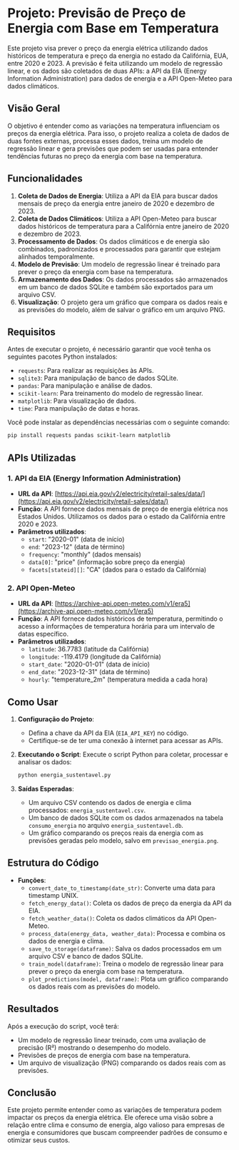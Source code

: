 # Projeto: Previsão de Preço de Energia com Base em Temperatura

Este projeto visa prever o preço da energia elétrica utilizando dados históricos de temperatura e preço da energia no estado da Califórnia, EUA, entre 2020 e 2023. A previsão é feita utilizando um modelo de regressão linear, e os dados são coletados de duas APIs: a API da EIA (Energy Information Administration) para dados de energia e a API Open-Meteo para dados climáticos.

## Visão Geral

O objetivo é entender como as variações na temperatura influenciam os preços da energia elétrica. Para isso, o projeto realiza a coleta de dados de duas fontes externas, processa esses dados, treina um modelo de regressão linear e gera previsões que podem ser usadas para entender tendências futuras no preço da energia com base na temperatura.

## Funcionalidades

1. **Coleta de Dados de Energia**: Utiliza a API da EIA para buscar dados mensais de preço da energia entre janeiro de 2020 e dezembro de 2023.
2. **Coleta de Dados Climáticos**: Utiliza a API Open-Meteo para buscar dados históricos de temperatura para a Califórnia entre janeiro de 2020 e dezembro de 2023.
3. **Processamento de Dados**: Os dados climáticos e de energia são combinados, padronizados e processados para garantir que estejam alinhados temporalmente.
4. **Modelo de Previsão**: Um modelo de regressão linear é treinado para prever o preço da energia com base na temperatura.
5. **Armazenamento dos Dados**: Os dados processados são armazenados em um banco de dados SQLite e também são exportados para um arquivo CSV.
6. **Visualização**: O projeto gera um gráfico que compara os dados reais e as previsões do modelo, além de salvar o gráfico em um arquivo PNG.

## Requisitos

Antes de executar o projeto, é necessário garantir que você tenha os seguintes pacotes Python instalados:

- `requests`: Para realizar as requisições às APIs.
- `sqlite3`: Para manipulação de banco de dados SQLite.
- `pandas`: Para manipulação e análise de dados.
- `scikit-learn`: Para treinamento do modelo de regressão linear.
- `matplotlib`: Para visualização de dados.
- `time`: Para manipulação de datas e horas.

Você pode instalar as dependências necessárias com o seguinte comando:

```bash
pip install requests pandas scikit-learn matplotlib
```

## APIs Utilizadas

### 1. **API da EIA (Energy Information Administration)**
- **URL da API**: [https://api.eia.gov/v2/electricity/retail-sales/data/](https://api.eia.gov/v2/electricity/retail-sales/data/)
- **Função**: A API fornece dados mensais de preço de energia elétrica nos Estados Unidos. Utilizamos os dados para o estado da Califórnia entre 2020 e 2023.
- **Parâmetros utilizados**:
  - `start`: "2020-01" (data de início)
  - `end`: "2023-12" (data de término)
  - `frequency`: "monthly" (dados mensais)
  - `data[0]`: "price" (informação sobre preço da energia)
  - `facets[stateid][]`: "CA" (dados para o estado da Califórnia)

### 2. **API Open-Meteo**
- **URL da API**: [https://archive-api.open-meteo.com/v1/era5](https://archive-api.open-meteo.com/v1/era5)
- **Função**: A API fornece dados históricos de temperatura, permitindo o acesso a informações de temperatura horária para um intervalo de datas específico.
- **Parâmetros utilizados**:
  - `latitude`: 36.7783 (latitude da Califórnia)
  - `longitude`: -119.4179 (longitude da Califórnia)
  - `start_date`: "2020-01-01" (data de início)
  - `end_date`: "2023-12-31" (data de término)
  - `hourly`: "temperature_2m" (temperatura medida a cada hora)

## Como Usar

1. **Configuração do Projeto**:
   - Defina a chave da API da EIA (`EIA_API_KEY`) no código.
   - Certifique-se de ter uma conexão à internet para acessar as APIs.

2. **Executando o Script**:
   Execute o script Python para coletar, processar e analisar os dados:

   ```bash
   python energia_sustentavel.py
   ```

3. **Saídas Esperadas**:
   - Um arquivo CSV contendo os dados de energia e clima processados: `energia_sustentavel.csv`.
   - Um banco de dados SQLite com os dados armazenados na tabela `consumo_energia` no arquivo `energia_sustentavel.db`.
   - Um gráfico comparando os preços reais da energia com as previsões geradas pelo modelo, salvo em `previsao_energia.png`.

## Estrutura do Código

- **Funções**:
  - `convert_date_to_timestamp(date_str)`: Converte uma data para timestamp UNIX.
  - `fetch_energy_data()`: Coleta os dados de preço da energia da API da EIA.
  - `fetch_weather_data()`: Coleta os dados climáticos da API Open-Meteo.
  - `process_data(energy_data, weather_data)`: Processa e combina os dados de energia e clima.
  - `save_to_storage(dataframe)`: Salva os dados processados em um arquivo CSV e banco de dados SQLite.
  - `train_model(dataframe)`: Treina o modelo de regressão linear para prever o preço da energia com base na temperatura.
  - `plot_predictions(model, dataframe)`: Plota um gráfico comparando os dados reais com as previsões do modelo.

## Resultados

Após a execução do script, você terá:

- Um modelo de regressão linear treinado, com uma avaliação de precisão (R²) mostrando o desempenho do modelo.
- Previsões de preços de energia com base na temperatura.
- Um arquivo de visualização (PNG) comparando os dados reais com as previsões.

## Conclusão

Este projeto permite entender como as variações de temperatura podem impactar os preços da energia elétrica. Ele oferece uma visão sobre a relação entre clima e consumo de energia, algo valioso para empresas de energia e consumidores que buscam compreender padrões de consumo e otimizar seus custos.